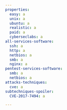 ```yaml
---
properties:
  easy: a
  unix: a
  ubuntu: a
  realistic: a
  paid: a
  cyberseclabs: a
all-services-software:
  ssh: a
  http: a
  netbios: a
  smb: a
  nginx: a
pentest-services-software:
  smb: a
  netbios: a
attacks-techniques:
  cve: a
subtechniques-spoiler:
  CVE-2017-7494: a

---
```

